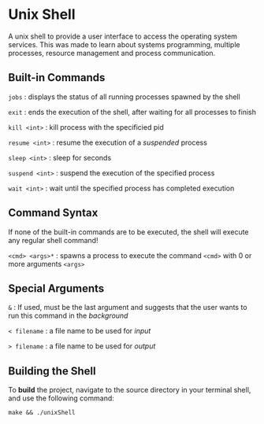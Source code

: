 # Unix Shell
A unix shell to provide a user interface to access the operating system services. This was made to learn about systems programming, multiple processes, resource management and process communication.
## Built-in Commands
`jobs` : displays the status of all running processes spawned by the shell

`exit` : ends the execution of the shell, after waiting for all processes to finish

`kill <int>` : kill process with the specificied pid

`resume <int>` : resume the execution of a *suspended* process

`sleep <int>` : sleep for <int> seconds

`suspend <int>` : suspend the execution of the specified process

`wait <int>` : wait until the specified process has completed execution

## Command Syntax
If none of the built-in commands are to be executed, the shell will execute any regular shell command!

`<cmd> <args>*` : spawns a process to execute the command `<cmd>` with 0 or more arguments `<args>`

## Special Arguments
`&` : If used, must be the last argument and suggests that the user wants to run this command in the *background*

`< filename` : a file name to be used for *input*

`> filename` : a file name to be used for *output*

## Building the Shell
To **build** the project, navigate to the source directory in your terminal shell, and use the following command:
```
make && ./unixShell
```
